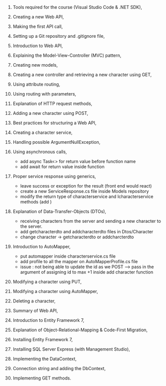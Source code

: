 1. Tools required for the course (Visual Studio Code & .NET SDK),
2. Creating a new Web API,
3. Making the first API call,
4. Setting up a Git repository and .gitignore file,
5. Introduction to Web API,
6. Explaining the Model-View-Controller (MVC) pattern,
7. Creating new models,
8. Creating a new controller and retrieving a new character using GET,
9. Using attribute routing,
10. Using routing with parameters,
11. Explanation of HTTP request methods,
12. Adding a new character using POST,
13. Best practices for structuring a Web API,
14. Creating a character service,
15. Handling possible ArgumentNullException,
16. Using asynchronous calls,
    - add async Task<> for return value before function name 
    - add await for return value inside function
17. Proper service response using generics,
    - leave success or exception for the result (front end would react)
    - create a new ServiceResponse.cs file inside Models repository 
    - modify the return type of characterservice and Icharacterservice methods (add <ServiceResponse>)

18. Explanation of Data-Transfer-Objects (DTOs),
    - receiving characters from the server and sending a new character to the server.
    - add getcharacterdto and addcharacterdto files in Dtos/Character
    - change character -> getcharacterdto or addcharcterdto 
19. Introduction to AutoMapper,
    - put automapper inside characterservice.cs file 
    - add profile to all the mapper on AutoMapperProfile.cs file
    - issue : not being able to update the id as we POST --> pass in the argument of assigning id to max +1 inside add character function 
20. Modifying a character using PUT,
21. Modifying a character using AutoMapper,
22. Deleting a character,
23. Summary of Web API,
24. Introduction to Entity Framework 7,
25. Explanation of Object-Relational-Mapping & Code-First Migration,
26. Installing Entity Framework 7,
27. Installing SQL Server Express (with Management Studio),
28. Implementing the DataContext,
29. Connection string and adding the DbContext,
30. Implementing GET methods.
